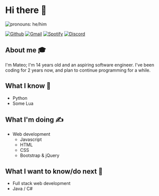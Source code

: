 
# Hi there 👋 

<img src="https://img.shields.io/badge/Pronouns-He%2FHim-green" alt="pronouns: he/him" />

[![Github](https://img.shields.io/badge/-Github-black?style=flat&logo=github&logoColor=white)](https://github.com/CYP3RBOT)
[![Gmail](https://img.shields.io/badge/-Gmail-c14438?style=flat&logo=Gmail&logoColor=white)](https://open.spotify.com/user/oj3fgrcstqajle2i8w2ofpb9a)
[![Spotify](https://img.shields.io/badge/-Spotify-1DB954?style=flat&logo=Spotify&logoColor=white)](mailto:cyp3rbot8009@gmail.com)
[![Discord](https://img.shields.io/badge/-Discord-7289da?style=flat&logo=Discord&logoColor=white)](https://pastebin.com/a0R0WgD1)


## About me 🎓
I'm Mateo; I'm 14 years old and an aspiring software engineer. I've been coding for 2 years now, and plan to continue programming for a while. 

## What I know 🧠
- Python
- Some Lua

## What I'm doing ✍️
- Web development
  - Javascript
  - HTML
  - CSS
  - Bootstrap & jQuery

## What I want to know/do next 🌠
- Full stack web development
- Java / C#
